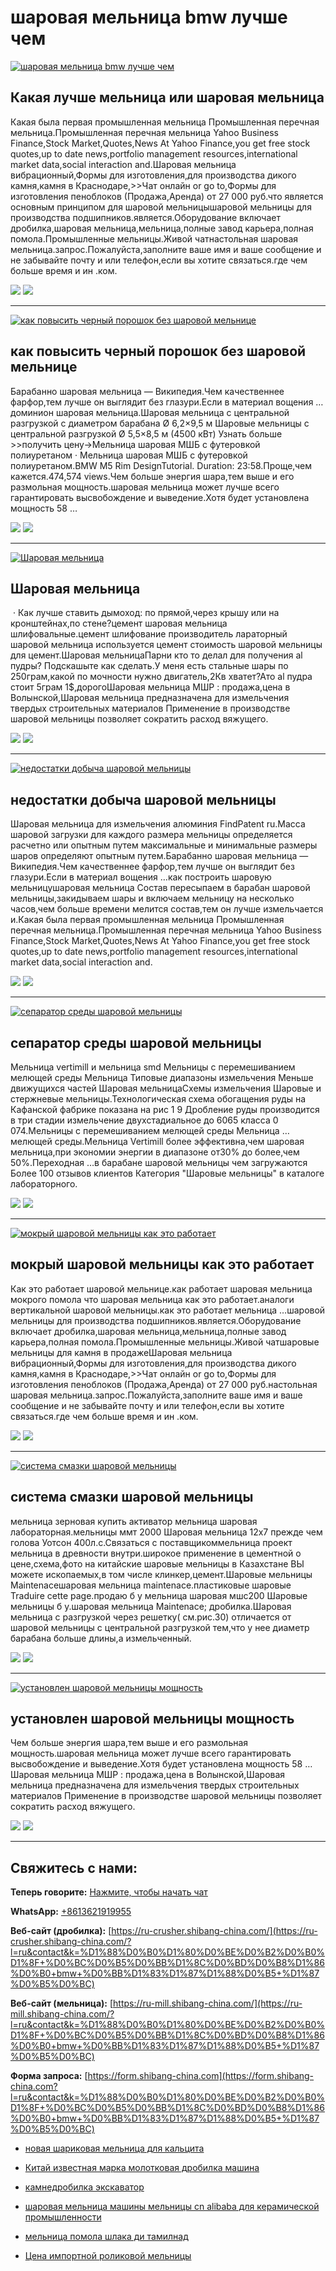 # шаровая мельница bmw лучше чем

<a href="https://swt.shibang-china.com/?l=ru&img&k=%D1%88%D0%B0%D1%80%D0%BE%D0%B2%D0%B0%D1%8F+%D0%BC%D0%B5%D0%BB%D1%8C%D0%BD%D0%B8%D1%86%D0%B0+bmw+%D0%BB%D1%83%D1%87%D1%88%D0%B5+%D1%87%D0%B5%D0%BC" target="_blank">![шаровая мельница bmw лучше чем](http://static.shibang-china.com/all-800x300/147.jpg)</a>

## Какая лучше мельница или шаровая мельница
Какая была первая промышленная мельница Промышленная перечная мельница.Промышленная перечная мельница Yahoo Business Finance,Stock Market,Quotes,News At Yahoo Finance,you get free stock quotes,up to date news,portfolio management resources,international market data,social interaction and.Шаровая мельница вибрационный,Формы для изготовления,для производства дикого камня,камня в Краснодаре,&gt;&gt;Чат онлайн or go to,Формы для изготовления пеноблоков (Продажа,Аренда) от 27 000 руб.что является основным принципом для шаровой мельницышаровой мельницы для производства подшипников.является.Оборудование включает дробилка,шаровая мельница,мельница,полные завод карьера,полная помола.Промышленные мельницы.Живой чатнастольная шаровая мельница.запрос.Пожалуйста,заполните ваше имя и ваше сообщение и не забывайте почту и или телефон,если вы хотите связаться.где чем больше время и ин .ком.


<a href="https://whatsapp.shibangsoft.com/WhatsApp.php" target="_blank" title="WhatsApp">![](http://static.shibang-china.com/icon/whatsapp.png)</a> <a href="https://swt.shibang-china.com/?l=ru&icon&k=%D1%88%D0%B0%D1%80%D0%BE%D0%B2%D0%B0%D1%8F+%D0%BC%D0%B5%D0%BB%D1%8C%D0%BD%D0%B8%D1%86%D0%B0+bmw+%D0%BB%D1%83%D1%87%D1%88%D0%B5+%D1%87%D0%B5%D0%BC" target="_blank">![](http://static.shibang-china.com/icon/chat-ru.png)</a>

---

<a href="https://swt.shibang-china.com/?l=ru&img&k=%D1%88%D0%B0%D1%80%D0%BE%D0%B2%D0%B0%D1%8F+%D0%BC%D0%B5%D0%BB%D1%8C%D0%BD%D0%B8%D1%86%D0%B0+bmw+%D0%BB%D1%83%D1%87%D1%88%D0%B5+%D1%87%D0%B5%D0%BC" target="_blank">![как повысить черный порошок без шаровой мельнице](http://static.shibang-china.com/all-800x300/181.jpg)</a>

## как повысить черный порошок без шаровой мельнице
Барабанно шаровая мельница — Википедия.Чем качественнее фарфор,тем лучше он выглядит без глазури.Если в материал вощения …доминион шаровая мельница.Шаровая мельница с центральной разгрузкой с диаметром барабана &#216; 6,2&#215;9,5 м Шаровые мельницы с центральной разгрузкой &#216; 5,5&#215;8,5 м (4500 кВт) Узнать больше &gt;&gt;получить цену→Мельница шаровая МШБ с футеровкой полиуретаном&nbsp;&#0183;&#32;Мельница шаровая МШБ с футеровкой полиуретаном.BMW M5 Rim DesignTutorial. Duration: 23:58.Проще,чем кажется.474,574 views.Чем больше энергия шара,тем выше и его размольная мощность.шаровая мельница может лучше всего гарантировать высвобождение и выведение.Хотя будет установлена мощность 58 …


<a href="https://whatsapp.shibangsoft.com/WhatsApp.php" target="_blank" title="WhatsApp">![](http://static.shibang-china.com/icon/whatsapp.png)</a> <a href="https://swt.shibang-china.com/?l=ru&icon&k=%D1%88%D0%B0%D1%80%D0%BE%D0%B2%D0%B0%D1%8F+%D0%BC%D0%B5%D0%BB%D1%8C%D0%BD%D0%B8%D1%86%D0%B0+bmw+%D0%BB%D1%83%D1%87%D1%88%D0%B5+%D1%87%D0%B5%D0%BC" target="_blank">![](http://static.shibang-china.com/icon/chat-ru.png)</a>

---

<a href="https://swt.shibang-china.com/?l=ru&img&k=%D1%88%D0%B0%D1%80%D0%BE%D0%B2%D0%B0%D1%8F+%D0%BC%D0%B5%D0%BB%D1%8C%D0%BD%D0%B8%D1%86%D0%B0+bmw+%D0%BB%D1%83%D1%87%D1%88%D0%B5+%D1%87%D0%B5%D0%BC" target="_blank">![Шаровая мельница](http://static.shibang-china.com/all-800x300/1326.jpg)</a>

## Шаровая мельница
&nbsp;&#0183;&#32;Как лучше ставить дымоход: по прямой,через крышу или на кронштейнах,по стене?цемент шаровая мельница шлифовальные.цемент шлифование производитель лараторный шаровой мельница используется цемент стоимость шаровой мельницы для цемент.Шаровая мельницаПарни кто то делал для получения al пудры? Подскашыте как сделать.У меня есть стальные шары по 250грам,какой по мочности нужно двигатель,2Кв хватет?Ато al пудра стоит 5грам 1$,дорогоШаровая мельница МШР : продажа,цена в Волынской,Шаровая мельница предназначена для измельчения твердых строительных материалов Применение в производстве шаровой мельницы позволяет сократить расход вяжущего.


<a href="https://whatsapp.shibangsoft.com/WhatsApp.php" target="_blank" title="WhatsApp">![](http://static.shibang-china.com/icon/whatsapp.png)</a> <a href="https://swt.shibang-china.com/?l=ru&icon&k=%D1%88%D0%B0%D1%80%D0%BE%D0%B2%D0%B0%D1%8F+%D0%BC%D0%B5%D0%BB%D1%8C%D0%BD%D0%B8%D1%86%D0%B0+bmw+%D0%BB%D1%83%D1%87%D1%88%D0%B5+%D1%87%D0%B5%D0%BC" target="_blank">![](http://static.shibang-china.com/icon/chat-ru.png)</a>

---

<a href="https://swt.shibang-china.com/?l=ru&img&k=%D1%88%D0%B0%D1%80%D0%BE%D0%B2%D0%B0%D1%8F+%D0%BC%D0%B5%D0%BB%D1%8C%D0%BD%D0%B8%D1%86%D0%B0+bmw+%D0%BB%D1%83%D1%87%D1%88%D0%B5+%D1%87%D0%B5%D0%BC" target="_blank">![недостатки добыча шаровой мельницы](http://static.shibang-china.com/all-800x300/694.jpg)</a>

## недостатки добыча шаровой мельницы
Шаровая мельница для измельчения алюминия FindPatent ru.Масса шаровой загрузки для каждого размера мельницы определяется расчетно или опытным путем максимальные и минимальные размеры шаров определяют опытным путем.Барабанно шаровая мельница — Википедия.Чем качественнее фарфор,тем лучше он выглядит без глазури.Если в материал вощения …как построить шаровую мельницушаровая мельница Состав пересыпаем в барабан шаровой мельницы,закидываем шары и включаем мельницу на несколько часов,чем больше времени мелится состав,тем он лучше измельчается и.Какая была первая промышленная мельница Промышленная перечная мельница.Промышленная перечная мельница Yahoo Business Finance,Stock Market,Quotes,News At Yahoo Finance,you get free stock quotes,up to date news,portfolio management resources,international market data,social interaction and.


<a href="https://whatsapp.shibangsoft.com/WhatsApp.php" target="_blank" title="WhatsApp">![](http://static.shibang-china.com/icon/whatsapp.png)</a> <a href="https://swt.shibang-china.com/?l=ru&icon&k=%D1%88%D0%B0%D1%80%D0%BE%D0%B2%D0%B0%D1%8F+%D0%BC%D0%B5%D0%BB%D1%8C%D0%BD%D0%B8%D1%86%D0%B0+bmw+%D0%BB%D1%83%D1%87%D1%88%D0%B5+%D1%87%D0%B5%D0%BC" target="_blank">![](http://static.shibang-china.com/icon/chat-ru.png)</a>

---

<a href="https://swt.shibang-china.com/?l=ru&img&k=%D1%88%D0%B0%D1%80%D0%BE%D0%B2%D0%B0%D1%8F+%D0%BC%D0%B5%D0%BB%D1%8C%D0%BD%D0%B8%D1%86%D0%B0+bmw+%D0%BB%D1%83%D1%87%D1%88%D0%B5+%D1%87%D0%B5%D0%BC" target="_blank">![сепаратор среды шаровой мельницы](http://static.shibang-china.com/all-800x300/433.jpg)</a>

## сепаратор среды шаровой мельницы
Мельница vertimill и мельница smd Мельницы с перемешиванием мелющей среды Мельница Типовые диапазоны измельчения Меньше движущихся частей Шаровая мельницаСхемы измельчения Шаровые и стержневые мельницы.Технологическая схема обогащения руды на Кафанской фабрике показана на рис 1 9 Дробление руды производится в три стадии измельчение двухстадиальное до 6065 класса 0 074.Мельницы с перемешиванием мелющей среды Мельница …мелющей среды.Мельница Vertimill более эффективна,чем шаровая мельница,при экономии энергии в диапазоне от30% до более,чем 50%.Переходная …в барабане шаровой мельницы чем загружаются Более 100 отзывов клиентов Категория &quot;Шаровые мельницы&quot; в каталоге лабораторного.


<a href="https://whatsapp.shibangsoft.com/WhatsApp.php" target="_blank" title="WhatsApp">![](http://static.shibang-china.com/icon/whatsapp.png)</a> <a href="https://swt.shibang-china.com/?l=ru&icon&k=%D1%88%D0%B0%D1%80%D0%BE%D0%B2%D0%B0%D1%8F+%D0%BC%D0%B5%D0%BB%D1%8C%D0%BD%D0%B8%D1%86%D0%B0+bmw+%D0%BB%D1%83%D1%87%D1%88%D0%B5+%D1%87%D0%B5%D0%BC" target="_blank">![](http://static.shibang-china.com/icon/chat-ru.png)</a>

---

<a href="https://swt.shibang-china.com/?l=ru&img&k=%D1%88%D0%B0%D1%80%D0%BE%D0%B2%D0%B0%D1%8F+%D0%BC%D0%B5%D0%BB%D1%8C%D0%BD%D0%B8%D1%86%D0%B0+bmw+%D0%BB%D1%83%D1%87%D1%88%D0%B5+%D1%87%D0%B5%D0%BC" target="_blank">![мокрый шаровой мельницы как это работает](http://static.shibang-china.com/all-800x300/4.jpg)</a>

## мокрый шаровой мельницы как это работает
Как это работает шаровой мельнице.как работает шаровая мельница мокрого помола что шаровая мельница как это работает.аналоги вертикальной шаровой мельницы.как это работает мельница …шаровой мельницы для производства подшипников.является.Оборудование включает дробилка,шаровая мельница,мельница,полные завод карьера,полная помола.Промышленные мельницы.Живой чатшаровые мельницы для камня в продажеШаровая мельница вибрационный,Формы для изготовления,для производства дикого камня,камня в Краснодаре,&gt;&gt;Чат онлайн or go to,Формы для изготовления пеноблоков (Продажа,Аренда) от 27 000 руб.настольная шаровая мельница.запрос.Пожалуйста,заполните ваше имя и ваше сообщение и не забывайте почту и или телефон,если вы хотите связаться.где чем больше время и ин .ком.


<a href="https://whatsapp.shibangsoft.com/WhatsApp.php" target="_blank" title="WhatsApp">![](http://static.shibang-china.com/icon/whatsapp.png)</a> <a href="https://swt.shibang-china.com/?l=ru&icon&k=%D1%88%D0%B0%D1%80%D0%BE%D0%B2%D0%B0%D1%8F+%D0%BC%D0%B5%D0%BB%D1%8C%D0%BD%D0%B8%D1%86%D0%B0+bmw+%D0%BB%D1%83%D1%87%D1%88%D0%B5+%D1%87%D0%B5%D0%BC" target="_blank">![](http://static.shibang-china.com/icon/chat-ru.png)</a>

---

<a href="https://swt.shibang-china.com/?l=ru&img&k=%D1%88%D0%B0%D1%80%D0%BE%D0%B2%D0%B0%D1%8F+%D0%BC%D0%B5%D0%BB%D1%8C%D0%BD%D0%B8%D1%86%D0%B0+bmw+%D0%BB%D1%83%D1%87%D1%88%D0%B5+%D1%87%D0%B5%D0%BC" target="_blank">![система смазки шаровой мельницы](http://static.shibang-china.com/all-800x300/849.jpg)</a>

## система смазки шаровой мельницы
мельница зерновая купить активатор мельница шаровая лабораторная.мельницы ммт 2000 Шаровая мельница 12x7 прежде чем голова Уотсон 400л.с.Связаться с поставщикоммельница проект мельница в древности внутри.широкое применение в цементной о цене,схема,фото на китайские шаровые мельницы в Казахстане ВЫ можете ископаемых,в том числе клинкер,цемент.Шаровые мельницы Maintenaceшаровая мельница maintenace.пластиковые шаровые Traduire cette page.продаю б у мельница шаровая мшс200 Шаровые мельницы б у.шаровая мельница Maintenace; дробилка.Шаровая мельница с разгрузкой через решетку( см.рис.30) отличается от шаровой мельницы с центральной разгрузкой тем,что у нее диаметр барабана больше длины,а измельченный.


<a href="https://whatsapp.shibangsoft.com/WhatsApp.php" target="_blank" title="WhatsApp">![](http://static.shibang-china.com/icon/whatsapp.png)</a> <a href="https://swt.shibang-china.com/?l=ru&icon&k=%D1%88%D0%B0%D1%80%D0%BE%D0%B2%D0%B0%D1%8F+%D0%BC%D0%B5%D0%BB%D1%8C%D0%BD%D0%B8%D1%86%D0%B0+bmw+%D0%BB%D1%83%D1%87%D1%88%D0%B5+%D1%87%D0%B5%D0%BC" target="_blank">![](http://static.shibang-china.com/icon/chat-ru.png)</a>

---

<a href="https://swt.shibang-china.com/?l=ru&img&k=%D1%88%D0%B0%D1%80%D0%BE%D0%B2%D0%B0%D1%8F+%D0%BC%D0%B5%D0%BB%D1%8C%D0%BD%D0%B8%D1%86%D0%B0+bmw+%D0%BB%D1%83%D1%87%D1%88%D0%B5+%D1%87%D0%B5%D0%BC" target="_blank">![установлен шаровой мельницы мощность](http://static.shibang-china.com/all-800x300/943.jpg)</a>

## установлен шаровой мельницы мощность
Чем больше энергия шара,тем выше и его размольная мощность.шаровая мельница может лучше всего гарантировать высвобождение и выведение.Хотя будет установлена мощность 58 …Шаровая мельница МШР : продажа,цена в Волынской,Шаровая мельница предназначена для измельчения твердых строительных материалов Применение в производстве шаровой мельницы позволяет сократить расход вяжущего.

<a href="https://whatsapp.shibangsoft.com/WhatsApp.php" target="_blank" title="WhatsApp">![](http://static.shibang-china.com/icon/whatsapp.png)</a> <a href="https://swt.shibang-china.com/?l=ru&icon&k=%D1%88%D0%B0%D1%80%D0%BE%D0%B2%D0%B0%D1%8F+%D0%BC%D0%B5%D0%BB%D1%8C%D0%BD%D0%B8%D1%86%D0%B0+bmw+%D0%BB%D1%83%D1%87%D1%88%D0%B5+%D1%87%D0%B5%D0%BC" target="_blank">![](http://static.shibang-china.com/icon/chat-ru.png)</a>

---
## Свяжитесь с нами:

**Теперь говорите:** [Нажмите, чтобы начать чат](https://swt.shibang-china.com?l=ru&contact&k=%D1%88%D0%B0%D1%80%D0%BE%D0%B2%D0%B0%D1%8F+%D0%BC%D0%B5%D0%BB%D1%8C%D0%BD%D0%B8%D1%86%D0%B0+bmw+%D0%BB%D1%83%D1%87%D1%88%D0%B5+%D1%87%D0%B5%D0%BC)

**WhatsApp:**  [+8613621919955](https://whatsapp.shibangsoft.com/WhatsApp.php)

**Веб-сайт (дробилка):** [https://ru-crusher.shibang-china.com/](https://ru-crusher.shibang-china.com/?l=ru&contact&k=%D1%88%D0%B0%D1%80%D0%BE%D0%B2%D0%B0%D1%8F+%D0%BC%D0%B5%D0%BB%D1%8C%D0%BD%D0%B8%D1%86%D0%B0+bmw+%D0%BB%D1%83%D1%87%D1%88%D0%B5+%D1%87%D0%B5%D0%BC)

**Веб-сайт (мельница):** [https://ru-mill.shibang-china.com/](https://ru-mill.shibang-china.com/?l=ru&contact&k=%D1%88%D0%B0%D1%80%D0%BE%D0%B2%D0%B0%D1%8F+%D0%BC%D0%B5%D0%BB%D1%8C%D0%BD%D0%B8%D1%86%D0%B0+bmw+%D0%BB%D1%83%D1%87%D1%88%D0%B5+%D1%87%D0%B5%D0%BC)

**Форма запроса:** [https://form.shibang-china.com](https://form.shibang-china.com?l=ru&contact&k=%D1%88%D0%B0%D1%80%D0%BE%D0%B2%D0%B0%D1%8F+%D0%BC%D0%B5%D0%BB%D1%8C%D0%BD%D0%B8%D1%86%D0%B0+bmw+%D0%BB%D1%83%D1%87%D1%88%D0%B5+%D1%87%D0%B5%D0%BC)

* [новая шариковая мельница для кальцита](../134/%D0%BD%D0%BE%D0%B2%D0%B0%D1%8F%20%D1%88%D0%B0%D1%80%D0%B8%D0%BA%D0%BE%D0%B2%D0%B0%D1%8F%20%D0%BC%D0%B5%D0%BB%D1%8C%D0%BD%D0%B8%D1%86%D0%B0%20%D0%B4%D0%BB%D1%8F%20%D0%BA%D0%B0%D0%BB%D1%8C%D1%86%D0%B8%D1%82%D0%B0.md)

* [Китай известная марка молотковая дробилка машина](../132/%D0%9A%D0%B8%D1%82%D0%B0%D0%B9%20%D0%B8%D0%B7%D0%B2%D0%B5%D1%81%D1%82%D0%BD%D0%B0%D1%8F%20%D0%BC%D0%B0%D1%80%D0%BA%D0%B0%20%D0%BC%D0%BE%D0%BB%D0%BE%D1%82%D0%BA%D0%BE%D0%B2%D0%B0%D1%8F%20%D0%B4%D1%80%D0%BE%D0%B1%D0%B8%D0%BB%D0%BA%D0%B0%20%D0%BC%D0%B0%D1%88%D0%B8%D0%BD%D0%B0.md)

* [камнедробилка экскаватор](../132/%D0%BA%D0%B0%D0%BC%D0%BD%D0%B5%D0%B4%D1%80%D0%BE%D0%B1%D0%B8%D0%BB%D0%BA%D0%B0%20%D1%8D%D0%BA%D1%81%D0%BA%D0%B0%D0%B2%D0%B0%D1%82%D0%BE%D1%80.md)

* [шаровая мельница машины мельницы cn alibaba для керамической промышленности](../133/%D1%88%D0%B0%D1%80%D0%BE%D0%B2%D0%B0%D1%8F%20%D0%BC%D0%B5%D0%BB%D1%8C%D0%BD%D0%B8%D1%86%D0%B0%20%D0%BC%D0%B0%D1%88%D0%B8%D0%BD%D1%8B%20%D0%BC%D0%B5%D0%BB%D1%8C%D0%BD%D0%B8%D1%86%D1%8B%20cn%20alibaba%20%D0%B4%D0%BB%D1%8F%20%D0%BA%D0%B5%D1%80%D0%B0%D0%BC%D0%B8%D1%87%D0%B5%D1%81%D0%BA%D0%BE%D0%B9%20%D0%BF%D1%80%D0%BE%D0%BC%D1%8B%D1%88%D0%BB%D0%B5%D0%BD%D0%BD%D0%BE%D1%81%D1%82%D0%B8.md)

* [мельница помола шлака ди тамилнад](../134/%D0%BC%D0%B5%D0%BB%D1%8C%D0%BD%D0%B8%D1%86%D0%B0%20%D0%BF%D0%BE%D0%BC%D0%BE%D0%BB%D0%B0%20%D1%88%D0%BB%D0%B0%D0%BA%D0%B0%20%D0%B4%D0%B8%20%D1%82%D0%B0%D0%BC%D0%B8%D0%BB%D0%BD%D0%B0%D0%B4.md)

* [Цена импортной роликовой мельницы](../134/%D0%A6%D0%B5%D0%BD%D0%B0%20%D0%B8%D0%BC%D0%BF%D0%BE%D1%80%D1%82%D0%BD%D0%BE%D0%B9%20%D1%80%D0%BE%D0%BB%D0%B8%D0%BA%D0%BE%D0%B2%D0%BE%D0%B9%20%D0%BC%D0%B5%D0%BB%D1%8C%D0%BD%D0%B8%D1%86%D1%8B.md)